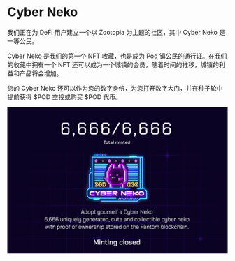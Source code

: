 # Cyber Neko

<p>我们正在为 DeFi 用户建立一个以 Zootopia 为主题的社区，其中 Cyber​​ Neko 是一等公民。</p>
<p>Cyber​​ Neko 是我们的第一个 NFT 收藏，也是成为 Pod 镇公民的通行证。在我们的收藏中拥有一个 NFT 还可以成为一个城镇的会员，随着时间的推移，城镇的利益和产品将会增加。</p>
<p>您的 Cyber​​ Neko 还可以作为您的数字身份，为您打开数字大门，并在种子轮中提前获得 $POD 空投或购买 $POD 代币。</p>

![podtowncyberneko-dapp-collectibles-other-image3_603a229da07324528634a62e63e962ab](podtowncyberneko-dapp-collectibles-other-image3_603a229da07324528634a62e63e962ab.png)

